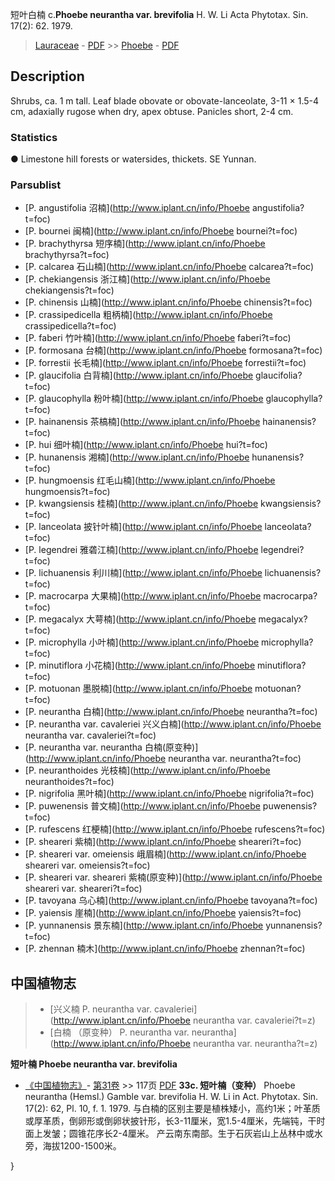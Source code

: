 短叶白楠 c.**Phoebe neurantha var. brevifolia** H. W. Li Acta Phytotax. Sin. 17(2): 62. 1979.

> [Lauraceae](http://www.iplant.cn/info/Lauraceae?t=foc) - [PDF](http://www.iplant.cn/foc/pdf/Lauraceae.pdf) >> [Phoebe](http://www.iplant.cn/info/Phoebe?t=foc) - [PDF](http://www.iplant.cn/foc/pdf/Phoebe.pdf)
## Description

Shrubs, ca. 1 m tall. Leaf blade obovate or obovate-lanceolate, 3-11 × 1.5-4 cm, adaxially rugose when dry, apex obtuse. Panicles short, 2-4 cm.

### Statistics
● Limestone hill forests or watersides, thickets. SE Yunnan.

### Parsublist

* [P.  angustifolia  沼楠](http://www.iplant.cn/info/Phoebe angustifolia?t=foc)
* [P.  bournei  闽楠](http://www.iplant.cn/info/Phoebe bournei?t=foc)
* [P.  brachythyrsa  短序楠](http://www.iplant.cn/info/Phoebe brachythyrsa?t=foc)
* [P.  calcarea  石山楠](http://www.iplant.cn/info/Phoebe calcarea?t=foc)
* [P.  chekiangensis  浙江楠](http://www.iplant.cn/info/Phoebe chekiangensis?t=foc)
* [P.  chinensis  山楠](http://www.iplant.cn/info/Phoebe chinensis?t=foc)
* [P.  crassipedicella  粗柄楠](http://www.iplant.cn/info/Phoebe crassipedicella?t=foc)
* [P.  faberi  竹叶楠](http://www.iplant.cn/info/Phoebe faberi?t=foc)
* [P.  formosana  台楠](http://www.iplant.cn/info/Phoebe formosana?t=foc)
* [P.  forrestii  长毛楠](http://www.iplant.cn/info/Phoebe forrestii?t=foc)
* [P.  glaucifolia  白背楠](http://www.iplant.cn/info/Phoebe glaucifolia?t=foc)
* [P.  glaucophylla  粉叶楠](http://www.iplant.cn/info/Phoebe glaucophylla?t=foc)
* [P.  hainanensis  茶槁楠](http://www.iplant.cn/info/Phoebe hainanensis?t=foc)
* [P.  hui  细叶楠](http://www.iplant.cn/info/Phoebe hui?t=foc)
* [P.  hunanensis  湘楠](http://www.iplant.cn/info/Phoebe hunanensis?t=foc)
* [P.  hungmoensis  红毛山楠](http://www.iplant.cn/info/Phoebe hungmoensis?t=foc)
* [P.  kwangsiensis  桂楠](http://www.iplant.cn/info/Phoebe kwangsiensis?t=foc)
* [P.  lanceolata  披针叶楠](http://www.iplant.cn/info/Phoebe lanceolata?t=foc)
* [P.  legendrei  雅砻江楠](http://www.iplant.cn/info/Phoebe legendrei?t=foc)
* [P.  lichuanensis  利川楠](http://www.iplant.cn/info/Phoebe lichuanensis?t=foc)
* [P.  macrocarpa  大果楠](http://www.iplant.cn/info/Phoebe macrocarpa?t=foc)
* [P.  megacalyx  大萼楠](http://www.iplant.cn/info/Phoebe megacalyx?t=foc)
* [P.  microphylla  小叶楠](http://www.iplant.cn/info/Phoebe microphylla?t=foc)
* [P.  minutiflora  小花楠](http://www.iplant.cn/info/Phoebe minutiflora?t=foc)
* [P.  motuonan  墨脱楠](http://www.iplant.cn/info/Phoebe motuonan?t=foc)
* [P.  neurantha  白楠](http://www.iplant.cn/info/Phoebe neurantha?t=foc)
* [P.  neurantha var. cavaleriei  兴义白楠](http://www.iplant.cn/info/Phoebe neurantha var. cavaleriei?t=foc)
* [P.  neurantha var. neurantha  白楠(原变种)](http://www.iplant.cn/info/Phoebe neurantha var. neurantha?t=foc)
* [P.  neuranthoides  光枝楠](http://www.iplant.cn/info/Phoebe neuranthoides?t=foc)
* [P.  nigrifolia  黑叶楠](http://www.iplant.cn/info/Phoebe nigrifolia?t=foc)
* [P.  puwenensis  普文楠](http://www.iplant.cn/info/Phoebe puwenensis?t=foc)
* [P.  rufescens  红梗楠](http://www.iplant.cn/info/Phoebe rufescens?t=foc)
* [P.  sheareri  紫楠](http://www.iplant.cn/info/Phoebe sheareri?t=foc)
* [P.  sheareri var. omeiensis  峨眉楠](http://www.iplant.cn/info/Phoebe sheareri var. omeiensis?t=foc)
* [P.  sheareri var. sheareri  紫楠(原变种)](http://www.iplant.cn/info/Phoebe sheareri var. sheareri?t=foc)
* [P.  tavoyana  乌心楠](http://www.iplant.cn/info/Phoebe tavoyana?t=foc)
* [P.  yaiensis  崖楠](http://www.iplant.cn/info/Phoebe yaiensis?t=foc)
* [P.  yunnanensis  景东楠](http://www.iplant.cn/info/Phoebe yunnanensis?t=foc)
* [P.  zhennan  楠木](http://www.iplant.cn/info/Phoebe zhennan?t=foc)

## 中国植物志

> * [兴义楠  P.  neurantha var. cavaleriei](http://www.iplant.cn/info/Phoebe neurantha var. cavaleriei?t=z)
> * [白楠 （原变种）  P.  neurantha var. neurantha](http://www.iplant.cn/info/Phoebe neurantha var. neurantha?t=z)

**短叶楠 Phoebe neurantha var. brevifolia**

* [《中国植物志》](http://www.iplant.cn/frps)- [第31卷](http://www.iplant.cn/frps/vol/31) >> 117页 [PDF](http://www.iplant.cn/frps/pdf/31/117b.PDF)
**33c. 短叶楠（变种）**
Phoebe neurantha (Hemsl.) Gamble var. brevifolia H. W. Li in Act. Phytotax. Sin. 17(2): 62, Pl. 10, f. 1. 1979.
与白楠的区别主要是植株矮小，高约1米；叶革质或厚革质，倒卵形或倒卵状披针形，长3-11厘米，宽1.5-4厘米，先端钝，干时面上发皱；圆锥花序长2-4厘米。
产云南东南部。生于石灰岩山上丛林中或水旁，海拔1200-1500米。

}